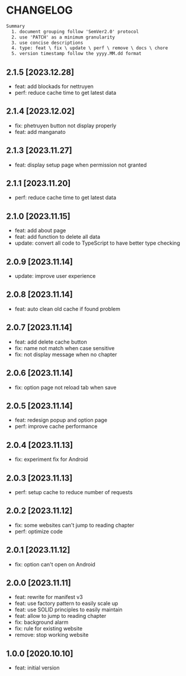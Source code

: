 # CHANGELOG

```txt
Summary
  1. document grouping follow 'SemVer2.0' protocol
  2. use 'PATCH' as a minimum granularity
  3. use concise descriptions
  4. type: feat \ fix \ update \ perf \ remove \ docs \ chore
  5. version timestamp follow the yyyy.MM.dd format
```

## 2.1.5 [2023.12.28]

- feat: add blockads for nettruyen
- perf: reduce cache time to get latest data

## 2.1.4 [2023.12.02]

- fix: phetruyen button not display properly
- feat: add manganato

## 2.1.3 [2023.11.27]

- feat: display setup page when permission not granted

## 2.1.1 [2023.11.20]

- perf: reduce cache time to get latest data

## 2.1.0 [2023.11.15]

- feat: add about page
- feat: add function to delete all data
- update: convert all code to TypeScript to have better type checking

## 2.0.9 [2023.11.14]

- update: improve user experience

## 2.0.8 [2023.11.14]

- feat: auto clean old cache if found problem

## 2.0.7 [2023.11.14]

- feat: add delete cache button
- fix: name not match when case sensitive
- fix: not display message when no chapter

## 2.0.6 [2023.11.14]

- fix: option page not reload tab when save

## 2.0.5 [2023.11.14]

- feat: redesign popup and option page
- perf: improve cache performance

## 2.0.4 [2023.11.13]

- fix: experiment fix for Android

## 2.0.3 [2023.11.13]

- perf: setup cache to reduce number of requests

## 2.0.2 [2023.11.12]

- fix: some websites can't jump to reading chapter
- perf: optimize code

## 2.0.1 [2023.11.12]

- fix: option can't open on Android

## 2.0.0 [2023.11.11]

- feat: rewrite for manifest v3
- feat: use factory pattern to easily scale up
- feat: use SOLID principles to easily maintain
- feat: allow to jump to reading chapter
- fix: background alarm
- fix: rule for existing website
- remove: stop working website

## 1.0.0 [2020.10.10]

- feat: initial version
